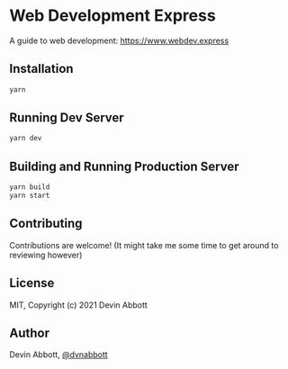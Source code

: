 # Web Development Express

A guide to web development: https://www.webdev.express

## Installation

```bash
yarn
```

## Running Dev Server

```bash
yarn dev
```

## Building and Running Production Server

```bash
yarn build
yarn start
```

## Contributing

Contributions are welcome! (It might take me some time to get around to reviewing however)

## License

MIT, Copyright (c) 2021 Devin Abbott

## Author

Devin Abbott, [@dvnabbott](http://twitter.com/dvnabbott)
